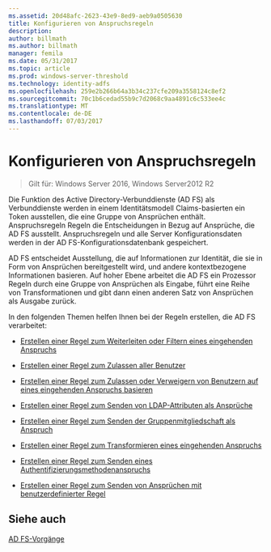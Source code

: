 ```yaml
---
ms.assetid: 20d48afc-2623-43e9-8ed9-aeb9a0505630
title: Konfigurieren von Anspruchsregeln
description: 
author: billmath
ms.author: billmath
manager: femila
ms.date: 05/31/2017
ms.topic: article
ms.prod: windows-server-threshold
ms.technology: identity-adfs
ms.openlocfilehash: 259e2b266b64a3b34c237cfe209a3558124c8ef2
ms.sourcegitcommit: 70c1b6cedad55b9c7d2068c9aa4891c6c533ee4c
ms.translationtype: MT
ms.contentlocale: de-DE
ms.lasthandoff: 07/03/2017
---
```

# <a name="configure-claim-rules"></a>Konfigurieren von Anspruchsregeln

>Gilt für: Windows Server 2016, Windows Server2012 R2

Die Funktion des Active Directory-Verbunddienste (AD FS) als Verbunddienste werden in einem Identitätsmodell Claims\-basierten ein Token ausstellen, die eine Gruppe von Ansprüchen enthält. Anspruchsregeln Regeln die Entscheidungen in Bezug auf Ansprüche, die AD FS ausstellt. Anspruchsregeln und alle Server Konfigurationsdaten werden in der AD FS-Konfigurationsdatenbank gespeichert.  
  
AD FS entscheidet Ausstellung, die auf Informationen zur Identität, die sie in Form von Ansprüchen bereitgestellt wird, und andere kontextbezogene Informationen basieren. Auf hoher Ebene arbeitet die AD FS ein Prozessor Regeln durch eine Gruppe von Ansprüchen als Eingabe, führt eine Reihe von Transformationen und gibt dann einen anderen Satz von Ansprüchen als Ausgabe zurück. 

In den folgenden Themen helfen Ihnen bei der Regeln erstellen, die AD FS verarbeitet: 
  
-   [Erstellen einer Regel zum Weiterleiten oder Filtern eines eingehenden Anspruchs](../../ad-fs/operations/Create-a-Rule-to-Pass-Through-or-Filter-an-Incoming-Claim.md)  
  
-   [Erstellen einer Regel zum Zulassen aller Benutzer](../../ad-fs/operations/Create-a-Rule-to-Permit-All-Users.md)  
  
-   [Erstellen einer Regel zum Zulassen oder Verweigern von Benutzern auf eines eingehenden Anspruchs basieren](../../ad-fs/operations/Create-a-Rule-to-Permit-or-Deny-Users-Based-on-an-Incoming-Claim.md)  
  
-   [Erstellen einer Regel zum Senden von LDAP-Attributen als Ansprüche](../../ad-fs/operations/Create-a-Rule-to-Send-LDAP-Attributes-as-Claims.md)  
  
-   [Erstellen einer Regel zum Senden der Gruppenmitgliedschaft als Anspruch](../../ad-fs/operations/Create-a-Rule-to-Send-Group-Membership-as-a-Claim.md)  
  
-   [Erstellen einer Regel zum Transformieren eines eingehenden Anspruchs](../../ad-fs/operations/Create-a-Rule-to-Transform-an-Incoming-Claim.md)  
  
-   [Erstellen einer Regel zum Senden eines Authentifizierungsmethodenanspruchs](../../ad-fs/operations/Create-a-Rule-to-Send-an-Authentication-Method-Claim.md)  
  
-   [Erstellen einer Regel zum Senden von Ansprüchen mit benutzerdefinierter Regel](../../ad-fs/operations/Create-a-Rule-to-Send-Claims-Using-a-Custom-rule.md)  

## <a name="see-also"></a>Siehe auch  
[AD FS-Vorgänge](../../ad-fs/AD-FS-2016-Operations.md) 

